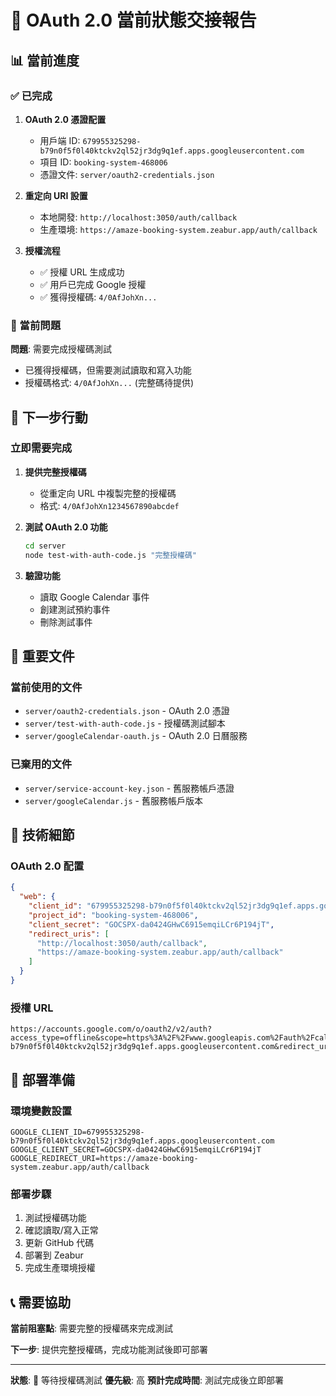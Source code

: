 # 🔐 OAuth 2.0 當前狀態交接報告

## 📊 當前進度

### ✅ 已完成
1. **OAuth 2.0 憑證配置**
   - 用戶端 ID: `679955325298-b79n0f5f0l40ktckv2ql52jr3dg9q1ef.apps.googleusercontent.com`
   - 項目 ID: `booking-system-468006`
   - 憑證文件: `server/oauth2-credentials.json`

2. **重定向 URI 設置**
   - 本地開發: `http://localhost:3050/auth/callback`
   - 生產環境: `https://amaze-booking-system.zeabur.app/auth/callback`

3. **授權流程**
   - ✅ 授權 URL 生成成功
   - ✅ 用戶已完成 Google 授權
   - ✅ 獲得授權碼: `4/0AfJohXn...`

### 🔄 當前問題

**問題**: 需要完成授權碼測試
- 已獲得授權碼，但需要測試讀取和寫入功能
- 授權碼格式: `4/0AfJohXn...` (完整碼待提供)

## 🎯 下一步行動

### 立即需要完成
1. **提供完整授權碼**
   - 從重定向 URL 中複製完整的授權碼
   - 格式: `4/0AfJohXn1234567890abcdef`

2. **測試 OAuth 2.0 功能**
   ```bash
   cd server
   node test-with-auth-code.js "完整授權碼"
   ```

3. **驗證功能**
   - 讀取 Google Calendar 事件
   - 創建測試預約事件
   - 刪除測試事件

## 📁 重要文件

### 當前使用的文件
- `server/oauth2-credentials.json` - OAuth 2.0 憑證
- `server/test-with-auth-code.js` - 授權碼測試腳本
- `server/googleCalendar-oauth.js` - OAuth 2.0 日曆服務

### 已棄用的文件
- `server/service-account-key.json` - 舊服務帳戶憑證
- `server/googleCalendar.js` - 舊服務帳戶版本

## 🔧 技術細節

### OAuth 2.0 配置
```json
{
  "web": {
    "client_id": "679955325298-b79n0f5f0l40ktckv2ql52jr3dg9q1ef.apps.googleusercontent.com",
    "project_id": "booking-system-468006",
    "client_secret": "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",
    "redirect_uris": [
      "http://localhost:3050/auth/callback",
      "https://amaze-booking-system.zeabur.app/auth/callback"
    ]
  }
}
```

### 授權 URL
```
https://accounts.google.com/o/oauth2/v2/auth?access_type=offline&scope=https%3A%2F%2Fwww.googleapis.com%2Fauth%2Fcalendar%20https%3A%2F%2Fwww.googleapis.com%2Fauth%2Fcalendar.events&prompt=consent&response_type=code&client_id=679955325298-b79n0f5f0l40ktckv2ql52jr3dg9q1ef.apps.googleusercontent.com&redirect_uri=http%3A%2F%2Flocalhost%3A3050%2Fauth%2Fcallback
```

## 🚀 部署準備

### 環境變數設置
```env
GOOGLE_CLIENT_ID=679955325298-b79n0f5f0l40ktckv2ql52jr3dg9q1ef.apps.googleusercontent.com
GOOGLE_CLIENT_SECRET=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
GOOGLE_REDIRECT_URI=https://amaze-booking-system.zeabur.app/auth/callback
```

### 部署步驟
1. 測試授權碼功能
2. 確認讀取/寫入正常
3. 更新 GitHub 代碼
4. 部署到 Zeabur
5. 完成生產環境授權

## 📞 需要協助

**當前阻塞點**: 需要完整的授權碼來完成測試

**下一步**: 提供完整授權碼，完成功能測試後即可部署

---

**狀態**: 🔄 等待授權碼測試
**優先級**: 高
**預計完成時間**: 測試完成後立即部署 